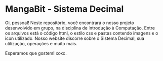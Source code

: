 # MangaBit - Sistema Decimal
Oi, pessoal! Neste repositório, você encontrará o nosso projeto desenvolvido em grupo, na disciplina de Introdução à Computação. Entre os arquivos está o código html, o estilo css e pastas contendo imagens e o icon utilizado. Nosso website discorre sobre o Sistema Decimal, sua utilização, operações e muito mais.

Esperamos que gostem! xoxo.
